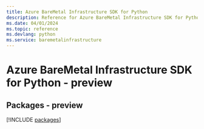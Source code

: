 ```yaml
---
title: Azure BareMetal Infrastructure SDK for Python
description: Reference for Azure BareMetal Infrastructure SDK for Python
ms.date: 04/01/2024
ms.topic: reference
ms.devlang: python
ms.service: baremetalinfrastructure
---
```

# Azure BareMetal Infrastructure SDK for Python - preview
## Packages - preview
[!INCLUDE [packages](baremetal-infrastructure-index.md)]